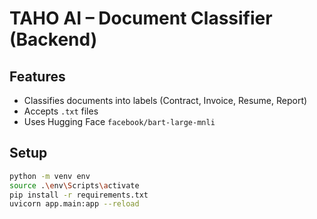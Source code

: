 # TAHO AI – Document Classifier (Backend)

## Features

- Classifies documents into labels (Contract, Invoice, Resume, Report)
- Accepts `.txt` files
- Uses Hugging Face `facebook/bart-large-mnli`

## Setup

```bash
python -m venv env
source .\env\Scripts\activate
pip install -r requirements.txt
uvicorn app.main:app --reload
```
